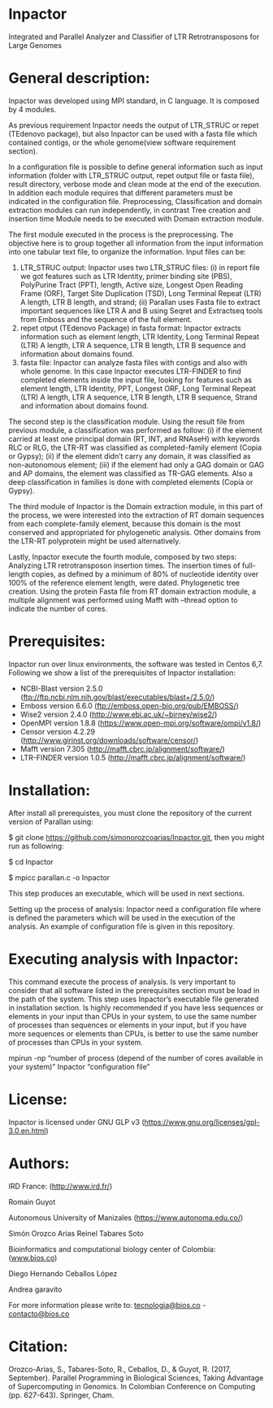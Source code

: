 # Inpactor
Integrated and Parallel Analyzer and Classifier of LTR Retrotransposons for Large Genomes

# General description: 

Inpactor was developed using MPI standard, in C language. It is composed by 4 modules.

As previous requirement Inpactor needs the output of LTR_STRUC or repet (TEdenovo package), but also Inpactor can be used with a fasta file which contained contigs, or the whole genome(view software requirement section).

In a configuration file is possible to define general information such as input information (folder with LTR_STRUC output, repet output file or fasta file), result directory, verbose mode and clean mode at the end of the execution. In addition each module requires that different parameters must be indicated in the configuration file. Preprocessing, Classification and domain extraction modules can run independently, in contrast Tree creation and insertion time Module needs to be executed with Domain extraction module.

The first module executed in the process is the preprocessing. The objective here is to group together all information from the input information into one tabular text file, to organize the information. Input files can be:
1) LTR_STRUC output: Inpactor uses two LTR_STRUC files: (i) in report file we got features such as LTR Identity, primer binding site (PBS), PolyPurine Tract (PPT), length, Active size, Longest Open Reading Frame (ORF), Target Site Duplication (TSD), Long Terminal Repeat (LTR) A length, LTR B length, and strand; (ii) Parallan uses Fasta file to extract important sequences like LTR A and B using Seqret and Extractseq tools from Emboss and the sequence of the full element.
2) repet otput (TEdenovo Package) in fasta format: Inpactor extracts information such as element length, LTR Identity, Long Terminal Repeat (LTR) A length, LTR A sequence, LTR B length, LTR B sequence and information about domains found. 
3) fasta file: Inpactor can analyze fasta files with contigs and also with whole genome. In this case Inpactor executes LTR-FINDER to find completed elements inside the input file, looking for features such as element length, LTR Identity, PPT, Longest ORF, Long Terminal Repeat (LTR) A length, LTR A sequence, LTR B length, LTR B sequence, Strand and information about domains found.

The second step is the classification module. Using the result file from previous module, a classification was performed as follow: (i) if the element carried at least one principal domain (RT, INT, and RNAseH) with keywords RLC or RLG, the LTR-RT was classified as completed-family element (Copia or Gypsy); (ii) if the element didn’t carry any domain, it was classified as non-autonomous element; (iii) if the element had only a GAG domain or GAG and AP domains, the element was classified as TR-GAG elements. Also a deep classification in families is done with completed elements (Copia or Gypsy).

The third module of Inpactor is the Domain extraction module, in this part of the process, we were interested into the extraction of RT domain sequences from each complete-family element, because this domain is the most conserved and appropriated for phylogenetic analysis. Other domains from the LTR-RT polyprotein might be used alternatively. 

Lastly, Inpactor execute the fourth module, composed by two steps:
Analyzing LTR retrotransposon insertion times.
The insertion times of full-length copies, as defined by a minimum of 80% of nucleotide identity over 100% of the reference element length, were dated.
Phylogenetic tree creation.
Using the protein Fasta file from RT domain extraction module, a multiple alignment was performed using Mafft with –thread option to indicate the number of cores.

# Prerequisites: 
Inpactor run over linux environments, the software was tested in Centos 6,7.  Following we show a list of the prerequisites of Inpactor installation:

- NCBI-Blast version 2.5.0 (ftp://ftp.ncbi.nlm.nih.gov/blast/executables/blast+/2.5.0/)
- Emboss version 6.6.0 (ftp://emboss.open-bio.org/pub/EMBOSS/)
- Wise2 version 2.4.0 (http://www.ebi.ac.uk/~birney/wise2/)
- OpenMPI version 1.8.8 (https://www.open-mpi.org/software/ompi/v1.8/)
- Censor version 4.2.29 (http://www.girinst.org/downloads/software/censor/)
- Mafft version 7.305 (http://mafft.cbrc.jp/alignment/software/)
- LTR-FINDER version 1.0.5 (http://mafft.cbrc.jp/alignment/software/)

# Installation:
After install all prerequistes, you must clone the repository of the current version of Parallan using: 

$ git clone https://github.com/simonorozcoarias/Inpactor.git, then you might run as following:

$ cd Inpactor

$ mpicc parallan.c -o Inpactor

This step produces an executable, which will be used in next sections. 

Setting up the process of analysis:
Inpactor need a configuration file where is defined the parameters which will be used in the execution of the analysis. An example of configuration file is given in this repository.

# Executing analysis with Inpactor:

This command execute the process of analysis. Is very important to consider that all software listed in the prerequisites section must be load in the path of the system. This step uses Inpactor’s executable file generated in installation section. Is highly recommended if you have less sequences or elements in your input than CPUs in your system, to use the same number of processes than sequences or elements in your input, but if you have more sequences or elements than CPUs, is better to use the same number of processes than CPUs in your system.

mpirun -np “number of process (depend of the number of cores available in your system)” Inpactor “configuration file”

# License:
Inpactor is licensed under GNU GLP v3
(https://www.gnu.org/licenses/gpl-3.0.en.html)

# Authors:
IRD France: (http://www.ird.fr/) 

Romain Guyot 

Autonomous University of Manizales (https://www.autonoma.edu.co/)

Simón Orozco Arias
Reinel Tabares Soto

Bioinformatics and computational biology center of Colombia: (www.bios.co) 

Diego Hernando Ceballos López

Andrea garavito

For more information please write to: tecnologia@bios.co - contacto@bios.co

# Citation:
Orozco-Arias, S., Tabares-Soto, R., Ceballos, D., & Guyot, R. (2017, September). Parallel Programming in Biological Sciences, Taking Advantage of Supercomputing in Genomics. In Colombian Conference on Computing (pp. 627-643). Springer, Cham.
